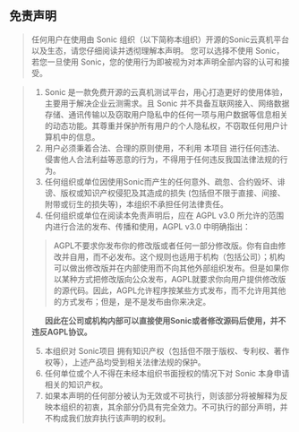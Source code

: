 ## 免责声明

> 任何用户在使用由 Sonic 组织（以下简称本组织）开源的Sonic云真机平台以及生态，请您仔细阅读并透彻理解本声明。
> 您可以选择不使用 Sonic，若您一旦使用 Sonic，您的使用行为即被视为对本声明全部内容的认可和接受。

> 1. Sonic 是一款免费开源的云真机测试平台，用心打造更好的使用体验，主要用于解决企业云测需求。且 Sonic 并不具备互联网接入、网络数据存储、通讯传输以及窃取用户隐私中的任何一项与用户数据等信息相关的动态功能。其尊重并保护所有用户的个人隐私权，不窃取任何用户计算机中的信息。
> 2. 用户必须秉着合法、合理的原则使用，不利用 本项目 进行任何违法、侵害他人合法利益等恶意的行为，不得用于任何违反我国法律法规的行为。
> 3. 任何组织或单位因使用Sonic而产生的任何意外、疏忽、合约毁坏、诽谤、版权或知识产权侵犯及其造成的损失 (包括但不限于直接、间接、附带或衍生的损失等)，本组织不承担任何法律责任。
> 4. 任何组织或单位在阅读本免责声明后，应在 AGPL v3.0 所允许的范围内进行合法的发布、传播和使用，AGPL v3.0 中明确指出：
> > AGPL不要求你发布你的修改版或者任何一部分修改版。你有自由修改并自用，而不必发布。这个规则也适用于机构（包括公司）；机构可以做出修改版并在内部使用而不向其他外部组织发布。但是如果你以某种方式把修改版向公众发布，AGPL就要求你向用户提供修改版的源代码。因此，AGPL允许程序按某些方式发布，而不允许用其他的方式发布；但是，是不是发布由你来决定。
> 
> &nbsp;&nbsp;&nbsp;&nbsp;&nbsp;&nbsp;**因此在公司或机构内部可以直接使用Sonic或者修改源码后使用，并不违反AGPL协议。**
> 
> 5. 本组织对 Sonic项目 拥有知识产权（包括但不限于版权、专利权、著作权等），上述产品均受到相关法律法规的保护。
> 6. 任何单位或个人不得在未经本组织书面授权的情况下对 Sonic 本身申请相关的知识产权。
> 7. 如果本声明的任何部分被认为无效或不可执行，则该部分将被解释为反映本组织的初衷，其余部分仍具有完全效力。不可执行的部分声明，并不构成我们放弃执行该声明的权利。
